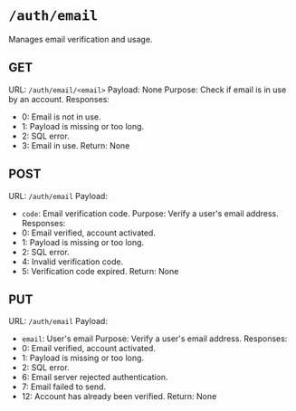 # `/auth/email`
Manages email verification and usage.

## GET
URL: `/auth/email/<email>`
Payload: None
Purpose: Check if email is in use by an account.
Responses:
- 0: Email is not in use.
- 1: Payload is missing or too long.
- 2: SQL error.
- 3: Email in use.
Return: None

## POST
URL: `/auth/email`
Payload:
- `code`: Email verification code.
Purpose: Verify a user's email address.
Responses:
- 0: Email verified, account activated.
- 1: Payload is missing or too long.
- 2: SQL error.
- 4: Invalid verification code.
- 5: Verification code expired.
Return: None

## PUT
URL: `/auth/email`
Payload:
- `email`: User's email
Purpose: Verify a user's email address.
Responses:
- 0: Email verified, account activated.
- 1: Payload is missing or too long.
- 2: SQL error.
- 6: Email server rejected authentication.
- 7: Email failed to send.
- 12: Account has already been verified.
Return: None